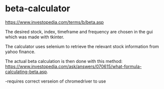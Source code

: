 # beta-calculator

https://www.investopedia.com/terms/b/beta.asp

The desired stock, index, timeframe and frequency are chosen in the gui which was made with tkinter.

The calculator uses selenium to retrieve the relevant stock information from yahoo finance.

The actual beta calculation is then done with this method: https://www.investopedia.com/ask/answers/070615/what-formula-calculating-beta.asp.


-requires correct verseion of chromedriver to use
